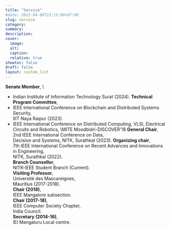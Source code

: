 ```yaml
---
title: "Service"
#date: 2022-04-09T23:15:00+07:00
slug: service
category:
summary:
description: 
cover:
  image:
  alt:
  caption: 
  relative: true
showtoc: false
draft: false
layout: custom_list
---
```

  **Senate Member**, \
 - Indian Institute of Information Technology Surat (2024).
  **Technical Program Committee**, 
 - IEEE International Conference on Blockchain and Distributed Systems Security,  \
 IIIT Naya Raipur (2023).
 - IEEE International Conference on Distributed Computing, VLSI, Electrical Circuits and Robotics, \MITE Moodbidri-DISCOVER'18
  **General Chair**,  \
 2nd IEEE International Conference on Data,   \
 Decision and Systems, NITK, Surathkal (2023).
  **Organizing chair**, \
 7th IEEE International Conference on Recent Advances and Innovations in Engineering,   \
 NITK, Surathkal (2022).  
  **Branch Counsellor**,  \
  NITK-IEEE Student Branch (Current).  
  **Visiting Professor**, \
 Université des Mascareignes,   \
 Mauritius (2017-2018).  
  **Chair (2018)**,   \
 IEEE Mangalore subsection.  
  **Chair (2017-18)**,  \
IEEE Computer Society Chapter,  \
 India Council.  
  **Secretary (2014-16)**,  \
  IEI Mangaluru Local centre.      
